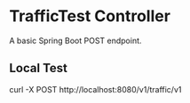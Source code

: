 # TrafficTest Controller
A basic Spring Boot POST endpoint.

## Local Test
curl -X POST http://localhost:8080/v1/traffic/v1
